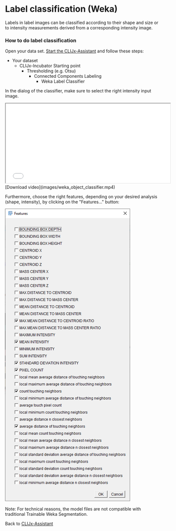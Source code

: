 # Label classification (Weka)
Labels in label images can be classified according to their shape and size or to intensity measurements derived from a 
corresponding intensity image. 

### How to do label classification
Open your data set. [Start the CLIJx-Assistant](https://clij.github.io/assistant/getting_started) and follow these steps:

* Your dataset
  * CLIJx-Incubator Starting point
    * Thresholding (e.g. Otsu)
      * Connected Components Labeling
        * Weka Label Classifier
        
In the dialog of the classifier, make sure to select the right intensity input image.

<iframe src="images/weka_object_classifier.mp4" width="540" height="260"></iframe>
[Download video](images/weka_object_classifier.mp4)

Furthermore, choose the right features, depending on your desired analysis (shape, intensity), by clicking on the "Features..." button:

![Image](images/weka_label_classifier_features.png)

Note: For technical reasons, the model files are not compatible with traditional Trainable Weka Segmentation.

Back to [CLIJx-Assistant](https://clij.github.io/assistant)